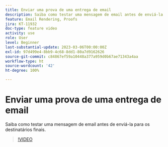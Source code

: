 ```yaml
---
title: Enviar uma prova de uma entrega de email
description: Saiba como testar uma mensagem de email antes de enviá-la para os destinatários finais.
feature: Email Rendering, Proofs
jira: KT-11932
doc-type: feature video
activity: use
role: User
level: Beginner
last-substantial-update: 2023-03-06T00:00:00Z
exl-id: 97d499e4-8bb9-4c68-8dd1-80a7d9162626
source-git-commit: c84867ef59a10448a377a959d0b67ae71343a4aa
workflow-type: ht
source-wordcount: '42'
ht-degree: 100%

---
```


# Enviar uma prova de uma entrega de email

Saiba como testar uma mensagem de email antes de enviá-la para os destinatários finais.

>[!VIDEO](https://video.tv.adobe.com/v/3416038/?quality=12&learn=on)
